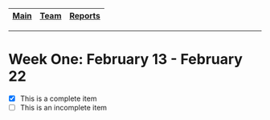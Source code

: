 [Main](../../master/README.md) | [Team](../../master/blurbs/team.md) | [Reports](../../)
------------ | ------------- | -------------
---
# Week One: February 13 - February 22

- [x] This is a complete item
- [ ] This is an incomplete item
